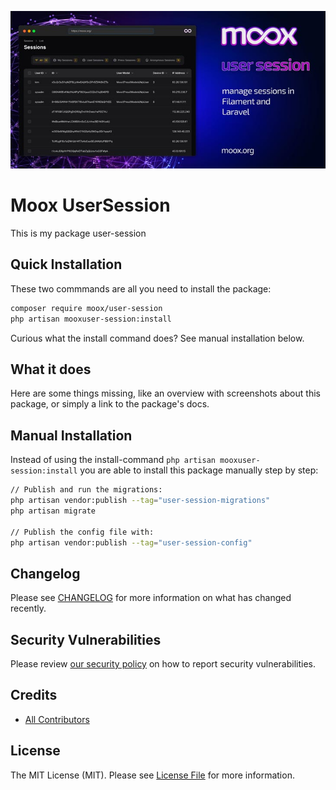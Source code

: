 ![Moox UserSession](https://github.com/mooxphp/moox/raw/main/art/banner/user-session.jpg)

# Moox UserSession

This is my package user-session

## Quick Installation

These two commmands are all you need to install the package:

```bash
composer require moox/user-session
php artisan mooxuser-session:install
```

Curious what the install command does? See manual installation below.

## What it does

<!--whatdoes-->

Here are some things missing, like an overview with screenshots about this package, or simply a link to the package's docs.

<!--/whatdoes-->

## Manual Installation

Instead of using the install-command `php artisan mooxuser-session:install` you are able to install this package manually step by step:

```bash
// Publish and run the migrations:
php artisan vendor:publish --tag="user-session-migrations"
php artisan migrate

// Publish the config file with:
php artisan vendor:publish --tag="user-session-config"
```

## Changelog

Please see [CHANGELOG](CHANGELOG.md) for more information on what has changed recently.

## Security Vulnerabilities

Please review [our security policy](https://github.com/mooxphp/moox/security/policy) on how to report security vulnerabilities.

## Credits

-   [All Contributors](../../contributors)

## License

The MIT License (MIT). Please see [License File](LICENSE.md) for more information.
